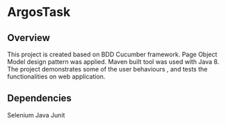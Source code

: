 # ArgosTask

## Overview
This project is created based on BDD Cucumber framework. Page Object Model design pattern was applied.
Maven built tool was used with Java 8.
The project demonstrates some of the user behaviours , and tests the functionalities on web application.


## Dependencies
Selenium Java
Junit 
